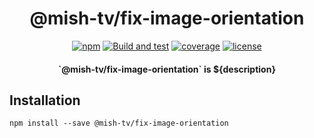 <h1 align="center">@mish-tv/fix-image-orientation</h1>

<div align="center">
<a href="https://www.npmjs.com/package/@mish-tv/fix-image-orientation"><img src="https://img.shields.io/npm/v/@mish-tv/fix-image-orientation.svg" alt="npm"></a>
<a href="https://github.com/mish-tv/fix-image-orientation/actions/workflows/build-and-test.yml"><img src="https://github.com/mish-tv/fix-image-orientation/actions/workflows/build-and-test.yml/badge.svg" alt="Build and test"></a>
<a href="https://codecov.io/gh/mish-tv/fix-image-orientation"><img src="https://img.shields.io/codecov/c/github/mish-tv/fix-image-orientation.svg" alt="coverage"></a>
<a href="https://opensource.org/licenses/MIT"><img src="https://img.shields.io/github/license/mish-tv/fix-image-orientation.svg?style=flat" alt="license"></a>
</div>

<h4 align="center">`@mish-tv/fix-image-orientation` is ${description}</h4>


## Installation
```
npm install --save @mish-tv/fix-image-orientation
```
